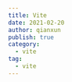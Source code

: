 ```yaml
---
title: Vite
date: 2021-02-20
author: qianxun
publish: true
category: 
  - vite
tag: 
  - vite
---
```

